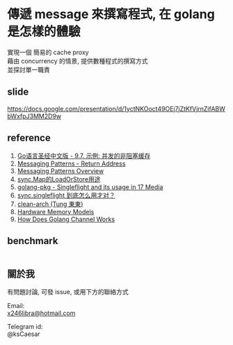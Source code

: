 # 傳遞 message 來撰寫程式, 在 golang 是怎樣的體驗

實現一個 簡易的 cache proxy  
藉由  concurrency 的情景, 提供數種程式的撰寫方式  
並探討單一職責  

## slide

<https://docs.google.com/presentation/d/1yctNKOoct49OEj7jZtKfVjrnZifABWbWxfpJ3MM2D9w>

## reference

1. [Go语言圣经中文版 - 9.7. 示例: 并发的非阻塞缓存](https://github.com/gopl-zh/gopl-zh.github.com/blob/master/ch9/ch9-07.md?fbclid=IwAR0sVeVwXrDVxT0Ozh0vcSTxVJV-scl_ZA-vCDFkJE9HqiyRBDkSrnOpWc8)
2. [Messaging Patterns - Return Address](https://www.enterpriseintegrationpatterns.com/patterns/messaging/ReturnAddress.html)
3. [Messaging Patterns Overview](https://www.enterpriseintegrationpatterns.com/patterns/messaging/)
4. [sync.Map的LoadOrStore用途](https://xnum.github.io/2018/11/syncmap-loadorstore/)
5. [golang-pkg - Singleflight and its usage in 17 Media](https://github.com/golangtw/GolangTaiwanGathering/blob/master/meetup/gtg51/slides/singleflight-for-meetup.pdf)
6. [sync.singleflight 到底怎么用才对？](https://www.cyningsun.com/01-11-2021/golang-concurrency-singleflight.html)
7. [clean-arch (Tung 東東)](https://docs.google.com/presentation/d/1ouNiohGRcl5m_uGNrwlHuZ_hAXH13joLGTtkkxyJ8eY/edit#slide=id.g1c2a9713f29_0_1)
8. [Hardware Memory Models](https://research.swtch.com/hwmm)
9. [How Does Golang Channel Works](https://levelup.gitconnected.com/how-does-golang-channel-works-6d66acd54753)

## benchmark

```bash

```

## 關於我

有問題討論, 可發 issue, 或用下方的聯絡方式

Email:  
x246libra@hotmail.com

Telegram id:  
@ksCaesar